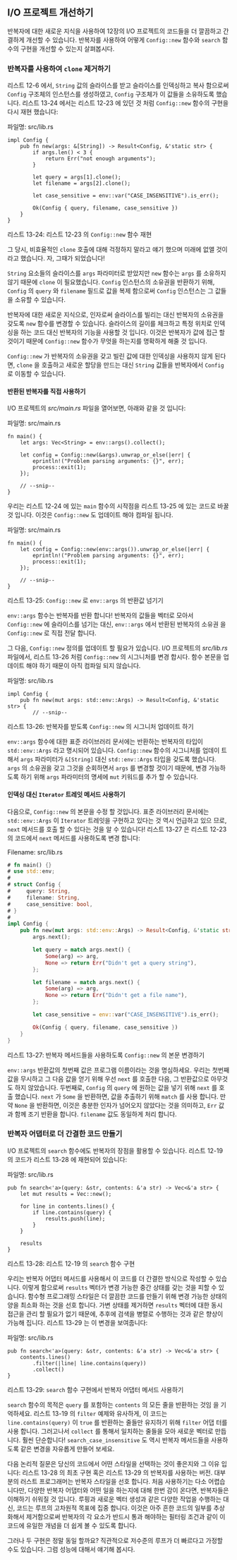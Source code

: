 ## I/O 프로젝트 개선하기

반복자에 대한 새로운 지식을 사용하여 12장의 I/O 프로젝트의 코드들을 더 깔끔하고
간결하게 개선할 수 있습니다. 반복자를 사용하여 어떻게 `Config::new` 함수와
`search` 함수의 구현을 개선할 수 있는지 살펴봅시다.


### 반복자를 사용하여 `clone` 제거하기

리스트 12-6 에서, `String` 값의 슬라이스를 받고 슬라이스를 인덱싱하고 복사
함으로써 `Config` 구조체의 인스턴스를 생성하였고, `Config` 구조체가 이 값들을
소유하도록 했습니다. 리스트 13-24 에서는 리스트 12-23 에 있던 것 처럼
`Config::new` 함수의 구현을 다시 재현 했습니다:

<span class="filename">파일명: src/lib.rs</span>

```rust,ignore
impl Config {
    pub fn new(args: &[String]) -> Result<Config, &'static str> {
        if args.len() < 3 {
            return Err("not enough arguments");
        }

        let query = args[1].clone();
        let filename = args[2].clone();

        let case_sensitive = env::var("CASE_INSENSITIVE").is_err();

        Ok(Config { query, filename, case_sensitive })
    }
}
```

<span class="caption">리스트 13-24: 리스트 12-23 의 `Config::new` 함수 재현
</span>

그 당시, 비효율적인 `clone` 호출에 대해 걱정하지 말라고 얘기 했으며 미래에
없앨 것이라고 했습니다. 자, 그때가 되었습니다!

`String` 요소들의 슬라이스를 `args` 파라미터로 받았지만 `new` 함수는 `args` 를
소유하지 않기 때문에 `clone` 이 필요했습니다. `Config` 인스턴스의 소유권을
반환하기 위해, `Config` 의 `query` 와 `filename` 필드로 값을 복제 함으로써
`Config` 인스턴스는 그 값들을 소유할 수 있습니다.

반복자에 대한 새로운 지식으로, 인자로써 슬라이스를 빌리는 대신 반복자의 소유권을
갖도록 `new` 함수를 변경할 수 있습니다. 슬라이스의 길이를 체크하고 특정 위치로
인덱싱을 하는 코드 대신 반복자의 기능을 사용할 것 입니다. 이것은 반복자가 값에
접근 할 것이기 때문에 `Config::new` 함수가 무엇을 하는지를 명확하게 해줄 것
입니다.

`Config::new` 가 반복자의 소유권을 갖고 빌린 값에 대한 인덱싱을 사용하지 않게
된다면, `clone` 을 호출하고 새로운 할당을 만드는 대신 `String` 값들을 반복자에서
`Config` 로 이동할 수 있습니다.


#### 반환된 반복자를 직접 사용하기

I/O 프로젝트의 *src/main.rs* 파일을 열어보면, 아래와 같을 것 입니다:

<span class="filename">파일명: src/main.rs</span>

```rust,ignore
fn main() {
    let args: Vec<String> = env::args().collect();

    let config = Config::new(&args).unwrap_or_else(|err| {
        eprintln!("Problem parsing arguments: {}", err);
        process::exit(1);
    });

    // --snip--
}
```

우리는 리스트 12-24 에 있는 `main` 함수의 시작점을 리스트 13-25 에 있는 코드로
바꿀 것 입니다. 이것은 `Config::new` 도 업데이트 해야 컴파일 됩니다. 

<span class="filename">파일명: src/main.rs</span>

```rust,ignore
fn main() {
    let config = Config::new(env::args()).unwrap_or_else(|err| {
        eprintln!("Problem parsing arguments: {}", err);
        process::exit(1);
    });

    // --snip--
}
```

<span class="caption">리스트 13-25: `Config::new` 로 `env::args` 의 반환값
넘기기</span>

`env::args` 함수는 반복자를 반환 합니다! 반복자의 값들을 벡터로 모아서
`Config::new` 에 슬라이스를 넘기는 대신, `env::args` 에서 반환된 반복자의 소유권
을 `Config::new` 로 직접 전달 합니다.

그 다음, `Config::new` 정의를 업데이트 할 필요가 있습니다. I/O 프로젝트의
*src/lib.rs* 파일에서, 리스트 13-26 처럼 `Config::new` 의 시그니처를 변경
합시다. 함수 본문을 업데이트 해야 하기 때문이 아직 컴파일 되지 않습니다.

<span class="filename">파일명: src/lib.rs</span>

```rust,ignore
impl Config {
    pub fn new(mut args: std::env::Args) -> Result<Config, &'static str> {
        // --snip--
```

<span class="caption">리스트 13-26: 반복자를 받도록 `Config::new` 의 시그니처
업데이트 하기</span>

`env::args` 함수에 대한 표준 라이브러리 문서에는 반환하는 반복자의 타입이
`std::env::Args` 라고 명시되어 있습니다. `Config::new` 함수의 시그니처를 업데이
트 해서 `args` 파라미터가 `&[String]` 대신 `std::env::Args` 타입을 갖도록
했습니다. `args` 의 소유권을 갖고 그것을 순회하면서 `args` 를 변경할 것이기
때문에, 변경 가능하도록 하기 위해 `args` 파라미터의 명세에 `mut` 키워드를 추가
할 수 있습니다.

#### 인덱싱 대신 `Iterator` 트레잇 메서드 사용하기

다음으로, `Config::new` 의 본문을 수정 할 것입니다. 표준 라이브러리 문서에는
`std::env::Args` 이 `Iterator` 트레잇을 구현하고 있다는 것 역시 언급하고 있으
므로, `next` 메서드를 호출 할 수 있다는 것을 알 수 있습니다! 리스트 13-27 은
리스트 12-23 의 코드에서 `next` 메서드를 사용하도록 변경 합니다:

<span class="filename">Filename: src/lib.rs</span>

```rust
# fn main() {}
# use std::env;
#
# struct Config {
#     query: String,
#     filename: String,
#     case_sensitive: bool,
# }
#
impl Config {
    pub fn new(mut args: std::env::Args) -> Result<Config, &'static str> {
        args.next();

        let query = match args.next() {
            Some(arg) => arg,
            None => return Err("Didn't get a query string"),
        };

        let filename = match args.next() {
            Some(arg) => arg,
            None => return Err("Didn't get a file name"),
        };

        let case_sensitive = env::var("CASE_INSENSITIVE").is_err();

        Ok(Config { query, filename, case_sensitive })
    }
}
```

<span class="caption">리스트 13-27: 반복자 메서드들을 사용하도록 `Config::new`
의 본문 변경하기</span>

`env::args` 반환값의 첫번째 값은 프로그램 이름이라는 것을 명심하세요.
우리는 첫번째 값을 무시하고 그 다음 값을 얻기 위해 우선 `next` 를 호출한
다음, 그 반환값으로 아무것도 하지 않았습니다. 두번째로, `Config` 의 `query` 에
원하는 값을 넣기 위해 `next` 를 호출 했습니다. `next` 가 `Some` 을 반환하면,
값을 추출하기 위해 `match` 를 사용 합니다. 만약 `None` 을 반환하면, 이것은
충분한 인자가 넘어오지 않았다는 것을 의미하고, `Err` 값과 함께 조기 반환을
합니다. `filename` 값도 동일하게 처리 합니다.

### 반복자 어댑터로 더 간결한 코드 만들기

I/O 프로젝트의 `search` 함수에도 반복자의 장점을 활용할 수 있습니다.
리스트 12-19 의 코드가 리스트 13-28 에 재현되어 있습니다:

<span class="filename">파일명: src/lib.rs</span>

```rust,ignore
pub fn search<'a>(query: &str, contents: &'a str) -> Vec<&'a str> {
    let mut results = Vec::new();

    for line in contents.lines() {
        if line.contains(query) {
            results.push(line);
        }
    }

    results
}
```

<span class="caption">리스트 13-28: 리스트 12-19 의 `search` 함수 구현</span>

우리는 반복자 어댑터 메서드를 사용해서 이 코드를 더 간결한 방식으로 작성할 수
있습니다. 이렇게 함으로써 `results` 벡터가 변경 가능한 중간 상태를 갖는 것을
피할 수 있습니다. 함수형 프로그래밍 스타일은 더 깔끔한 코드를 만들기 위해
변경 가능한 상태의 양을 최소화 하는 것을 선호 합니다. 가변 상태를 제거하면
`results` 벡터에 대한 동시 접근을 관리 할 필요가 없기 때문에, 추후에 검색을
병렬로 수행하는 것과 같은 향상이 가능해 집니다. 리스트 13-29 는 이 변경을
보여줍니다:

<span class="filename">파일명: src/lib.rs</span>

```rust,ignore
pub fn search<'a>(query: &str, contents: &'a str) -> Vec<&'a str> {
    contents.lines()
        .filter(|line| line.contains(query))
        .collect()
}
```

<span class="caption">리스트 13-29: `search` 함수 구현에서 반복자 어댑터 메서드
사용하기</span>

`search` 함수의 목적은 `query` 를 포함하는 `contents` 의 모든 줄을 반환하는 것임
을 기억하세요. 리스트 13-19 의 `filter` 예제와 유사하게, 이 코드는
`line.contains(query)` 이 `true` 를 반환하는 줄들만 유지하기 위해 `filter` 어댑
터를 사용 합니다. 그러고나서 `collect` 를 통해서 일치하는 줄들을 모아 새로운
벡터로 만듭니다. 훨씬 단순합니다! `search_case_insensitive` 도 역시 반복자
메서드들을 사용하도록 같은 변경을 자유롭게 만들어 보세요.

다음 논리적 질문은 당신의 코드에서 어떤 스타일을 선택하는 것이 좋은지와 그 이유
입니다: 리스트 13-28 의 최초 구현 혹은 리스트 13-29 의 반복자를 사용하는 버전.
대부분의 러스트 프로그래머는 반복자 스타일을 선호 합니다. 처음 사용하기는
다소 어렵습니다만, 다양한 반복자 어댑터와 어떤 일을 하는지에 대해 한번 감이
온다면, 반복자들은 이해하기 쉬워질 것 입니다. 루핑과 새로운 벡터 생성과 같은
다양한 작업을 수행하는 대신, 코드는 루프의 고차원적 목표에 집중 합니다.
이것은 아주 흔한 코드의 일부를 추상화해서 제거함으로써 반복자의 각 요소가 반드시
통과 해야하는 필터링 조건과 같이 이 코드에 유일한 개념을 더 쉽게 볼 수 있도록
합니다.

그러나 두 구현은 정말 동일 할까요? 직관적으로 저수준의 루프가 더 빠르다고 가정할
수도 있습니다. 그럼 성능에 대해서 얘기해 봅시다.
